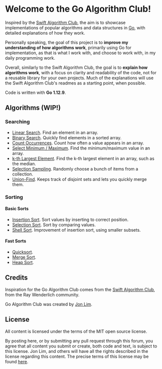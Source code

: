 # Welcome to the Go Algorithm Club!

Inspired by the [Swift Algorithm Club](https://github.com/raywenderlich/swift-algorithm-club), the aim is to showcase implementations of popular algorithms and data structures in [Go](https://golang.org/), with detailed explanations of how they work.

Personally speaking, the goal of this project is to **improve my understanding of how algorithms work**, primarily using Go for implementation, as that is what I work with, and choose to work with, in my daily programming work.

Overall, similarly to the Swift Algorithm Club, the goal is to **explain how algorithms work**, with a focus on clarity and readability of the code, not for a reusable library for your own projects. Much of the explanations will use the Swift Algorithm Club's readmes as a starting point, when possible.

Code is written with **Go 1.12.9**.

## Algorithms (WIP!)

### Searching

- [Linear Search](Algorithms/Searching/Linear-Search/). Find an element in an array.
- [Binary Search](Algorithms/Searching/Binary-Search/). Quickly find elements in a sorted array.
- [Count Occurrences](Algorithms/Searching/Count-Occurrences/). Count how often a value appears in an array.
- [Select Minimum / Maximum](Algorithms/Searching/Select-Minimum-Maximum/). Find the minimum/maximum value in an array.
- [k-th Largest Element](Algorithms/Searching/Kth-Largest-Element/). Find the k-th largest element in an array, such as the median.
- [Selection Sampling](Algorithms/Searching/Selection-Sampling/). Randomly choose a bunch of items from a collection.
- [Union-Find](). Keeps track of disjoint sets and lets you quickly merge them.

### Sorting

#### Basic Sorts

- [Insertion Sort](Algorithms/Sorting/Insertion-Sort/). Sort values by inserting to correct position.
- [Selection Sort](Algorithms/Sorting/Selection-Sort/). Sort by comparing values.
- [Shell Sort](Algorithms/Sorting/Shell-Sort). Improvement of insertion sort, using smaller subsets.

#### Fast Sorts

- [Quicksort](Algorithms/Sorting/Quicksort/).
- [Merge Sort]().
- [Heap Sort]().

## Credits

Inspiration for the Go Algorithm Club comes from the [Swift Algorithm Club](https://github.com/raywenderlich/swift-algorithm-club), from the Ray Wenderlich community.

Go Algorithm Club was created by [Jon Lim](https://jonlim.ca/).

## License

All content is licensed under the terms of the MIT open source license.

By posting here, or by submitting any pull request through this forum, you agree that all content you submit or create, both code and text, is subject to this license. Jon Lim, and others will have all the rights described in the license regarding this content.  The precise terms of this license may be found [here](https://github.com/JonLim/go-algorithm-club/blob/master/LICENSE).
